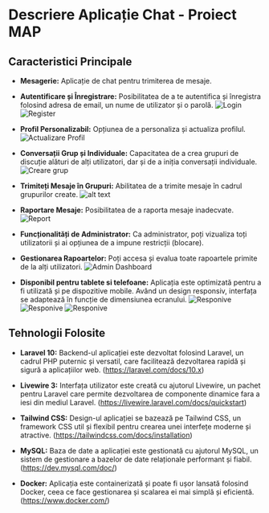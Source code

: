 # Descriere Aplicație Chat - Proiect MAP

## Caracteristici Principale

- **Mesagerie:** Aplicație de chat pentru trimiterea de mesaje.
- **Autentificare și Înregistrare:** Posibilitatea de a te autentifica și înregistra folosind adresa de email, un nume de utilizator și o parolă.
![Login](public/src/screencapture-127-0-0-1-8000-login-2023-10-11-02_05_47.png "Login")
![Register](public/src/screencapture-127-0-0-1-8000-register-2023-10-11-02_05_58.png "Register")

- **Profil Personalizabil:** Opțiunea de a personaliza și actualiza profilul.
![Actualizare Profil](public/src/screencapture-127-0-0-1-8000-profile-2023-10-11-02_08_03.png "Actualizare Profil")

- **Conversații Grup și Individuale:** Capacitatea de a crea grupuri de discuție alături de alți utilizatori, dar și de a iniția conversații individuale.
![Creare grup](public/src/create_chat.png "Creare grup")

- **Trimiteți Mesaje în Grupuri:** Abilitatea de a trimite mesaje în cadrul grupurilor create.
![alt text](public/src/screencapture-127-0-0-1-8000-2023-10-11-02_11_45.png "Mesaje")

- **Raportare Mesaje:** Posibilitatea de a raporta mesaje inadecvate.
![Report](public/src/report.png "Report")

- **Funcționalități de Administrator:** Ca administrator, poți vizualiza toți utilizatorii și ai opțiunea de a impune restricții (blocare).
- **Gestionarea Rapoartelor:** Poți accesa și evalua toate rapoartele primite de la alți utilizatori.
![Admin Dashboard](public/src/screencapture-127-0-0-1-8000-admin-dashboard-2023-10-11-02_14_46.png "Admin Dashboard")

- **Disponibil pentru tablete si telefoane:** Aplicația este optimizată pentru a fi utilizată și pe dispozitive mobile. Având un design responsiv, interfața se adaptează în funcție de dimensiunea ecranului.
![Responive](public/src/screencapture-127-0-0-1-8000-2023-10-11-02_37_13.png "Responive")
![Responive](public/src/screencapture-127-0-0-1-8000-login-2023-10-11-02_38_13.png "Responive")
![Responive](public/src/screencapture-127-0-0-1-8000-profile-2023-10-11-02_37_48.png "Responive")

## Tehnologii Folosite

- **Laravel 10:** Backend-ul aplicației este dezvoltat folosind Laravel, un cadrul PHP puternic și versatil, care facilitează dezvoltarea rapidă și sigură a aplicațiilor web. (https://laravel.com/docs/10.x)

- **Livewire 3:** Interfața utilizator este creată cu ajutorul Livewire, un pachet pentru Laravel care permite dezvoltarea de componente dinamice fara a iesi din mediul Laravel. (https://livewire.laravel.com/docs/quickstart)

- **Tailwind CSS:** Design-ul aplicației se bazează pe Tailwind CSS, un framework CSS util și flexibil pentru crearea unei interfețe moderne și atractive. (https://tailwindcss.com/docs/installation)

- **MySQL:** Baza de date a aplicației este gestionată cu ajutorul MySQL, un sistem de gestionare a bazelor de date relaționale performant și fiabil. (https://dev.mysql.com/doc/)

- **Docker:** Aplicația este containerizată și poate fi ușor lansată folosind Docker, ceea ce face gestionarea și scalarea ei mai simplă și eficientă. (https://www.docker.com/)


